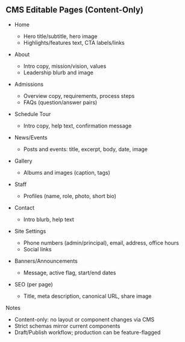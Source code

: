 ## CMS Editable Pages (Content-Only)

- Home
  - Hero title/subtitle, hero image
  - Highlights/features text, CTA labels/links

- About
  - Intro copy, mission/vision, values
  - Leadership blurb and image

- Admissions
  - Overview copy, requirements, process steps
  - FAQs (question/answer pairs)

- Schedule Tour
  - Intro copy, help text, confirmation message

- News/Events
  - Posts and events: title, excerpt, body, date, image

- Gallery
  - Albums and images (caption, tags)

- Staff
  - Profiles (name, role, photo, short bio)

- Contact
  - Intro blurb, help text

- Site Settings
  - Phone numbers (admin/principal), email, address, office hours
  - Social links

- Banners/Announcements
  - Message, active flag, start/end dates

- SEO (per page)
  - Title, meta description, canonical URL, share image

Notes
- Content-only: no layout or component changes via CMS
- Strict schemas mirror current components
- Draft/Publish workflow; production can be feature-flagged

